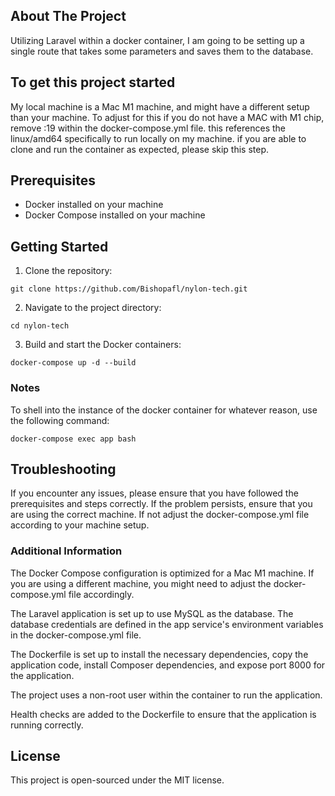 ## About The Project

Utilizing Laravel within a docker container, I am going to be setting up a single route that takes some parameters and saves them to the database. 

## To get this project started

My local machine is a Mac M1 machine, and might have a different  setup than your machine. To adjust for this if you do not have a MAC with M1 chip, remove :19 within the docker-compose.yml file. this references the linux/amd64 specifically to run locally on my machine. if you are able to clone and run the container as expected, please skip this step.

## Prerequisites
- Docker installed on your machine
- Docker Compose installed on your machine

## Getting Started
1. Clone the repository:

`git clone https://github.com/Bishopafl/nylon-tech.git`

2. Navigate to the project directory:

`cd nylon-tech`

3. Build and start the Docker containers:

`docker-compose up -d --build`

### Notes
To shell into the instance of the docker container for whatever reason, use the following command:

`docker-compose exec app bash`

## Troubleshooting
If you encounter any issues, please ensure that you have followed the prerequisites and steps correctly. If the problem persists, ensure that you are using the correct machine. If not adjust the docker-compose.yml file according to your machine setup.

### Additional Information
The Docker Compose configuration is optimized for a Mac M1 machine. If you are using a different machine, you might need to adjust the docker-compose.yml file accordingly.

The Laravel application is set up to use MySQL as the database. The database credentials are defined in the app service's environment variables in the docker-compose.yml file.

The Dockerfile is set up to install the necessary dependencies, copy the application code, install Composer dependencies, and expose port 8000 for the application.

The project uses a non-root user within the container to run the application.

Health checks are added to the Dockerfile to ensure that the application is running correctly.

## License
This project is open-sourced under the MIT license.